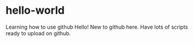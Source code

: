 # hello-world
Learning how to use github
Hello! New to github here. Have lots of scripts ready to upload on github. 
